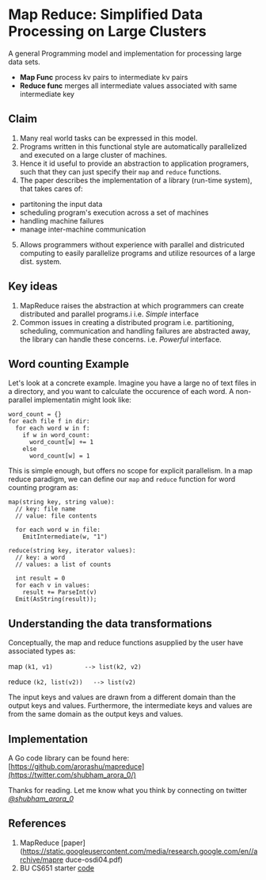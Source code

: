 # Map Reduce: Simplified Data Processing on Large Clusters

A general Programming model and implementation for processing large data sets.

- **Map Func** process kv pairs to intermediate kv pairs
- **Reduce func** merges all intermediate values associated with same intermediate key


## Claim
1. Many real world tasks can be expressed in this model.
2. Programs written in this functional style are automatically parallelized and executed on a large cluster of machines.
3. Hence it id useful to provide an abstraction to application programers, such that they can just specify their `map` and `reduce` functions.
4. The paper describes the implementation of a library (run-time system), that takes cares of:
  - partitoning the input data
  - scheduling program's execution across a set of machines
  - handling machine failures
  - manage inter-machine communication
5. Allows programmers without experience with parallel and districuted computing to easily parallelize programs and utilize resources of a large dist. system.

## Key ideas
1. MapReduce raises the abstraction at which programmers can create distributed and parallel programs.i i.e. *Simple* interface
2. Common issues in creating a distributed program i.e. partitioning, scheduling, communication and handling failures are abstracted away, the library can handle these concerns. i.e. *Powerful* interface.


## Word counting Example

Let's look at a concrete example. Imagine you have a large no of text files in a directory, and you want to calculate the occurence of each word. A non-parallel implementatin might look like:

```
word_count = {}
for each file f in dir:
  for each word w in f:
    if w in word_count:
      word_count[w] += 1
    else
      word_count[w] = 1
```

This is simple enough, but offers no scope for explicit parallelism.
In a map reduce paradigm, we can define our `map` and `reduce` function for word counting program as:

```
map(string key, string value):
  // key: file name
  // value: file contents

  for each word w in file:
    EmitIntermediate(w, "1")

```

```
reduce(string key, iterator values):
  // key: a word
  // values: a list of counts

  int result = 0
  for each v in values:
    result += ParseInt(v)
  Emit(AsString(result));
```

## Understanding the data transformations

Conceptually, the map and reduce functions asupplied by the user have associated types as:
  
  map     `(k1, v1)         --> list(k2, v2)`
  
  reduce  `(k2, list(v2))   --> list(v2)`

The input keys and values are drawn from a different domain than the output keys and values. Furthermore, the intermediate keys and values are from the same domain as the output keys and values.



## Implementation

A Go code library can be found here: [https://github.com/arorashu/mapreduce](https://twitter.com/shubham_arora_0/)


Thanks for reading. Let me know what you think by connecting on twitter [*@shubham_arora_0*](https://twitter.com/shubham_arora_0/)


## References

1. MapReduce [paper](https://static.googleusercontent.com/media/research.google.com/en//archive/mapre    duce-osdi04.pdf)
2. BU CS651 starter [code](https://cs-people.bu.edu/liagos/451/labs/lab-1.html)


